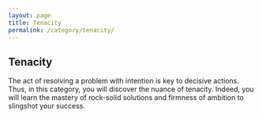 ```yaml
---
layout: page
title: Tenacity
permalink: /category/tenacity/
---
```


<h2>Tenacity</h2>
<p>The act of resolving a problem with intention is key to decisive actions. Thus, in this category, you will discover the nuance of tenacity. Indeed, you will learn the mastery of rock-solid solutions and firmness of ambition to slingshot your success.</p>
